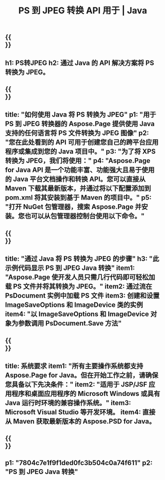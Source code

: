 ﻿---
translation: true
template: /_templates/_conversion-child-java.md
title: PS 到 JPEG 转换 API 用于 | Java
url: /java/conversion/ps-to-jpeg/
description: PS 格式到 JPEG 文件的示例 Java 转换代码。使用此示例代码在任何基于 Web 或桌面 Java 的应用程序中将 PS 转换为 JPEG。
informat: PS
outformat: JPEG
otherformats: XPS EPS
---

{{<section banner>}}
---
h1: PS转JPEG
h2: 通过 Java 的 API 解决方案将 PS 转换为 JPEG。
---

{{<section overview>}}
---
title: "如何使用 Java 将 PS 转换为 JPEG"
p1: "用于 PS 到 JPEG 转换器的 Aspose.Page 提供使用 Java 支持的任何语言将 PS 文件转换为 JPEG 图像"
p2: "您在此处看到的 API 可用于创建您自己的跨平台应用程序或集成到您的 Java 项目中。"
p3: "为了将 XPS 转换为 JPEG，我们将使用："
p4: "Aspose.Page for Java API 是一个功能丰富、功能强大且易于使用的 Java 平台文档操作和转换 API。您可以直接从 Maven 下载其最新版本，并通过将以下配置添加到 pom.xml 将其安装到基于 Maven 的项目中。"
p5: "打开 NuGet 包管理器，搜索 Aspose.Page 并安装。您也可以从包管理器控制台使用以下命令。"
---

{{<section feature1>}}
---
title: "通过 Java 将 PS 转换为 JPEG 的步骤"
h3: "此示例代码显示 PS 到 JPEG Java 转换"
item1: "Aspose.Page 使开发人员只需几行代码即可轻松加载 PS 文件并将其转换为 JPEG。"
item2: 通过流在 PsDocument 实例中加载 PS 文件
item3: 创建和设置 ImageSaveOptions 和 ImageDevice 类的实例
item4: "以 ImageSaveOptions 和 ImageDevice 对象为参数调用 PsDocument.Save 方法"
---

{{<section feature2>}}
---
title: 系统要求
item1: "所有主要操作系统都支持 Aspose.Page for Java。但在开始工作之前，请确保您具备以下先决条件："
item2: "适用于 JSP/JSF 应用程序和桌面应用程序的 Microsoft Windows 或具有 Java 运行时环境的兼容操作系统。"
item3: Microsoft Visual Studio 等开发环境。
item4: 直接从 Maven 获取最新版本的 Aspose.PSD for Java。
---

{{<section gist>}}
---
p1: "7804c7e1f9f1ded0fc3b504c0a74f611"
p2: "PS 到 JPEG Java 转换"
---
